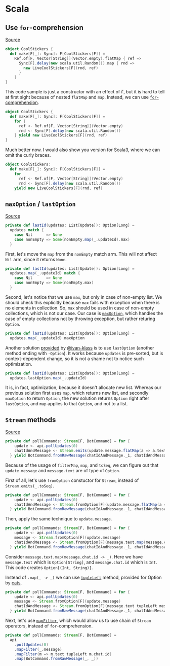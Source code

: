 # Scala

## Use `for`-comprehension

[Source](https://github.com/gvolpe/gvolpe-bot/blob/a4761e133cc71f97ea20a971a3787e02b598c410/src/main/scala/io/github/gvolpe/CoolStickers.scala#LL15C1-L22C2)

~~~scala
object CoolStickers {
  def make[F[_]: Sync]: F[CoolStickers[F]] =
    Ref.of[F, Vector[String]](Vector.empty).flatMap { ref =>
      Sync[F].delay(new scala.util.Random()).map { rnd =>
        new LiveCoolStickers[F](rnd, ref)
      }
    }
}
~~~

This code sample is just a constructor with an effect of `F`, but it is hard to tell at first sight because of nested `flatMap` and `map`. Instead, we can use [`for`-comprehension](https://docs.scala-lang.org/tour/for-comprehensions.html).

~~~scala
object CoolStickers {
  def make[F[_]: Sync]: F[CoolStickers[F]] =
    for {
      ref <- Ref.of[F, Vector[String]](Vector.empty)
      rnd <- Sync[F].delay(new scala.util.Random())
    } yield new LiveCoolStickers[F](rnd, ref)
}
~~~

Much better now. I would also show you version for Scala3, where we can omit the curly braces.

~~~scala
object CoolStickers:
  def make[F[_]: Sync]: F[CoolStickers[F]] =
    for
      ref <- Ref.of[F, Vector[String]](Vector.empty)
      rnd <- Sync[F].delay(new scala.util.Random())
    yield new LiveCoolStickers[F](rnd, ref)
~~~

## `maxOption` / `lastOption`

[Source](https://github.com/augustjune/canoe/blob/0930adf20a20462f7c4564fc8132d6038720b98d/core/shared/src/main/scala/canoe/api/sources/Polling.scala#LL31C2-L35C2)

~~~scala
private def lastId(updates: List[Update]): Option[Long] =
  updates match {
    case Nil      => None
    case nonEmpty => Some(nonEmpty.map(_.updateId).max)
  }
~~~

First, let's move the `map` from the `nonEmpty` match arm. This will not affect `Nil` arm, since it returns `None`.

~~~scala
private def lastId(updates: List[Update]): Option[Long] =
  updates.map(_.updateId) match {
    case Nil      => None
    case nonEmpty => Some(nonEmpty.max)
  }
~~~

Second, let's notice that we use `max`, but only in case of non-empty list. We should check this explicitly because `max` fails with exception when there is no elements in collection. So, `max` should be used in case of non-empty collections, which is not our case. Our case is [`maxOption`](https://dotty.epfl.ch/api/scala/collection/IterableOnceOps.html#maxOption-fffff45e), which handles the case of empty collections not by throwing exception, but rather returing `Option`.

~~~scala
private def lastId(updates: List[Update]): Option[Long] =
  updates.map(_.updateId).maxOption
~~~

Another solution [provided](https://github.com/augustjune/canoe/pull/463#discussion_r1212093968) by [@ivan-klass](https://github.com/ivan-klass) is to use `lastOption` (another method ending with `-Option`). It works because `updates` is pre-sorted, but is context-dependent change, so it is not a shame not to notice such optimization.

~~~scala
private def lastId(updates: List[Update]): Option[Long] =
  updates.lastOption.map(_.updateId)
~~~

It is, in fact, optimization, because it doesn't allocate new list. Whereas our previous solution first uses `map`, which returns new list, and secondly `maxOption` to return `Option`, the new solution returns `Option` right after `lastOption`, and `map` applies to that `Option`, and not to a list.

## `Stream` methods

[Source](https://github.com/vpavkin/telegram-bot-fs2/blob/0940a28505842dfd0ef0310a2e83af96d377b6cd/src/main/scala/ru/pavkin/telegram/todolist/TodoListBot.scala#L31-L34)

~~~scala
private def pollCommands: Stream[F, BotCommand] = for {
    update <- api.pollUpdates(0)
    chatIdAndMessage <- Stream.emits(update.message.flatMap(a => a.text.map(a.chat.id -> _)).toSeq)
  } yield BotCommand.fromRawMessage(chatIdAndMessage._1, chatIdAndMessage._2)
~~~

Because of the usage of `filterMap`, `map`, and `toSeq`, we can figure out that `update.message` and `message.text` are of type of `Option`.

First of all, let's use `fromOption` constuctor for `Stream`, instead of `Stream.emits(_.toSeq)`.

~~~scala
private def pollCommands: Stream[F, BotCommand] = for {
    update <- api.pollUpdates(0)
    chatIdAndMessage <- Stream.fromOption[F](update.message.flatMap(a => a.text.map(a.chat.id -> _)))
  } yield BotCommand.fromRawMessage(chatIdAndMessage._1, chatIdAndMessage._2)
~~~

Then, apply the same technique to `update.message`.

~~~scala
private def pollCommands: Stream[F, BotCommand] = for {
    update <- api.pollUpdates(0)
    message <- Stream.fromOption[F](update.message)
    chatIdAndMessage <- Stream.fromOption[F](message.text.map(message.chat.id -> _))
  } yield BotCommand.fromRawMessage(chatIdAndMessage._1, chatIdAndMessage._2)
~~~

Consider `message.text.map(message.chat.id -> _)`. Here we have `message.text` which is `Option[String]`, and `message.chat.id` which is `Int`. This code creates `Option[(Int, String)]`.

Instead of `.map(_ -> _)` we can use [`tupleLeft`](https://typelevel.org/cats/nomenclature.html#functor) method, provided for Option by [cats](https://github.com/typelevel/cats).

~~~scala
private def pollCommands: Stream[F, BotCommand] = for {
    update <- api.pollUpdates(0)
    message <- Stream.fromOption[F](update.message)
    chatIdAndMessage <- Stream.fromOption[F](message.text tupleLeft message.chat.id)
  } yield BotCommand.fromRawMessage(chatIdAndMessage._1, chatIdAndMessage._2)
~~~

Next, let's use [`mapFilter`](https://github.com/typelevel/fs2/blob/3c93811b7f8d367eb23b02456cd6b18dbaec9962/core/shared/src/main/scala/fs2/Stream.scala#L5339), which would allow us to use chain of `Stream` operators, instead of `for`-comprehension.

~~~scala
private def pollCommands: Stream[F, BotCommand] =
  api
    .pollUpdates(0)
    .mapFilter(_.message)
    .mapFilter(m => m.text tupleLeft m.chat.id)
    .map(BotCommand.fromRawMessage(_, _))
~~~
